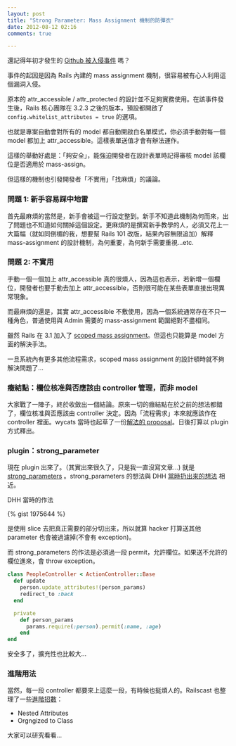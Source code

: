 ```yaml
---
layout: post
title: "Strong Parameter: Mass Assignment 機制的防彈衣"
date: 2012-08-12 02:16
comments: true

---
```


還記得年初才發生的 [Github 被入侵事件](http://blog.xdite.net/posts/2012/03/05/github-hacked-rails-security/) 嗎？

事件的起因是因為 Rails 內建的 mass assignment 機制，很容易被有心人利用這個漏洞入侵。

原本的 attr_accessible / attr_protected 的設計並不足夠實務使用。在該事件發生後，Rails 核心團隊在 3.2.3 之後的版本，預設都開啟了 `config.whitelist_attributes = true` 的選項。

也就是專案自動會對所有的 model 都自動開啟白名單模式，你必須手動對每一個 model 都加上 attr_accessible。這樣表單送值才會有辦法運作。

這樣的舉動好處是：「夠安全」，能強迫開發者在設計表單時記得審核 model 該欄位是否適用於 mass-assign。

但這樣的機制也引發開發者「不實用」「找麻煩」的議論。

### 問題 1: 新手容易踩中地雷

首先最麻煩的當然是，新手會被這一行設定整到。新手不知道此機制為何而來，出了問題也不知道如何關掉這個設定。更麻煩的是撰寫新手教學的人，必須又花上一大篇幅（就如同倒楣的我，想要幫 Rails 101 改版，結果內容無限追加）解釋 mass-assignment 的設計機制，為何重要，為何新手需要重視…etc.

### 問題 2: 不實用

手動一個一個加上 attr_accessible 真的很煩人，因為這也表示，若新增一個欄位，開發者也要手動去加上 attr_accessible，否則很可能在某些表單直接出現異常現象。

而最麻煩的還是，其實 attr_accessible 不敷使用，因為一個系統通常存在不只一種角色，普通使用與 Admin 需要的 mass-assignment 範圍絕對不盡相同。

雖然 Rails 在 3.1 加入了 [scoped mass assignment](http://enlightsolutions.com/articles/whats-new-in-edge-scoped-mass-assignment-in-rails-3-1)。但這也只能算是 model 方面的解決手法。

一旦系統內有更多其他流程需求，scoped mass assignment 的設計頓時就不夠解決問題了…

### 癥結點：欄位核准與否應該由 controller 管理，而非 model

大家戰了一陣子，終於收斂出一個結論。原來一切的癥結點在於之前的想法都錯了，欄位核准與否應該由 controller 決定。因為「流程需求」本來就應該作在 controller 裡面。wycats 當時也起草了一份[解法的 proposal](https://gist.github.com/1974187)。日後打算以 plugin 方式釋出。

### plugin：strong_parameter

現在 plugin 出來了。（其實出來很久了，只是我一直沒寫文章...) 就是 [strong_parameters](https://github.com/rails/strong_parameters/) 。strong_parameters 的想法與 DHH [當時扔出來的想法](https://gist.github.com/1975644) 相近。

DHH 當時的作法

{% gist 1975644 %}

是使用 slice 去把真正需要的部分切出來，所以就算 hacker 打算送其他 parameter 也會被過濾掉(不會有 exception)。

而 strong_parameters 的作法是必須過一段 permit，允許欄位。如果送不允許的欄位進來，會 throw exception。

``` ruby
class PeopleController < ActionController::Base
  def update
    person.update_attributes!(person_params)
    redirect_to :back
  end

  private
    def person_params
      params.require(:person).permit(:name, :age)
    end
end
```

安全多了，擴充性也比較大...

### 進階用法

當然，每一段 controller 都要來上這麼一段，有時候也挺煩人的。Railscast 也整理了一些[進階招數](http://railscasts.com/episodes/371-strong-parameters)：

* Nested Attributes
* Orgngized to Class

大家可以研究看看…

